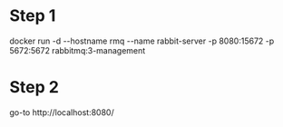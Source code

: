 # Step 1

docker run -d --hostname rmq --name rabbit-server -p 8080:15672 -p 5672:5672 rabbitmq:3-management

# Step 2

go-to http://localhost:8080/
